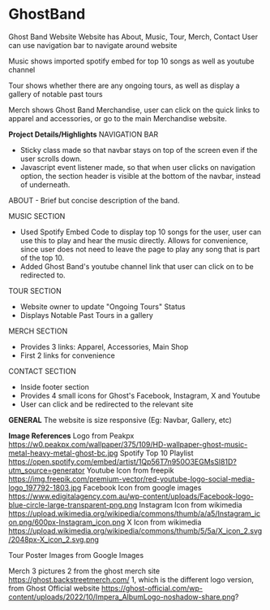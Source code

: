 # GhostBand
Ghost Band Website
Website has About, Music, Tour, Merch, Contact
User can use navigation bar to navigate around website

Music shows imported spotify embed for top 10 songs as well as youtube channel

Tour shows whether there are any ongoing tours, as well as display a gallery of notable past tours

Merch shows Ghost Band Merchandise, user can click on the quick links to apparel and accessories, or go to the main Merchandise website.

**Project Details/Highlights**
NAVIGATION BAR
- Sticky class made so that navbar stays on top of the screen even if the user scrolls down.
- Javascript event listener made, so that when user clicks on navigation option, the section header is visible at the bottom of the navbar, instead of underneath.

ABOUT - Brief but concise description of the band.

MUSIC SECTION 
- Used Spotify Embed Code to display top 10 songs for the user, user can use this to play and hear the music directly. Allows for convenience, since user does not need to leave the page to play any song that is part of the top 10.
- Added Ghost Band's youtube channel link that user can click on to be redirected to.

TOUR SECTION 
- Website owner to update "Ongoing Tours" Status
- Displays Notable Past Tours in a gallery

MERCH SECTION 
- Provides 3 links: Apparel, Accessories, Main Shop
- First 2 links for convenience

CONTACT SECTION 
- Inside footer section
- Provides 4 small icons for Ghost's Facebook, Instagram, X and Youtube
- User can click and be redirected to the relevant site

**GENERAL**
The website is size responsive (Eg: Navbar, Gallery, etc)

**Image References**
Logo from Peakpx https://w0.peakpx.com/wallpaper/375/109/HD-wallpaper-ghost-music-metal-heavy-metal-ghost-bc.jpg
Spotify Top 10 Playlist https://open.spotify.com/embed/artist/1Qp56T7n950O3EGMsSl81D?utm_source=generator
Youtube Icon from freepik https://img.freepik.com/premium-vector/red-youtube-logo-social-media-logo_197792-1803.jpg
Facebook Icon from google images https://www.edigitalagency.com.au/wp-content/uploads/Facebook-logo-blue-circle-large-transparent-png.png
Instagram Icon from wikimedia https://upload.wikimedia.org/wikipedia/commons/thumb/a/a5/Instagram_icon.png/600px-Instagram_icon.png
X Icon from wikimedia https://upload.wikimedia.org/wikipedia/commons/thumb/5/5a/X_icon_2.svg/2048px-X_icon_2.svg.png

Tour Poster Images from Google Images

Merch 3 pictures
2 from the ghost merch site https://ghost.backstreetmerch.com/
1, which is the different logo version, from Ghost Official website https://ghost-official.com/wp-content/uploads/2022/10/Impera_AlbumLogo-noshadow-share.png?

